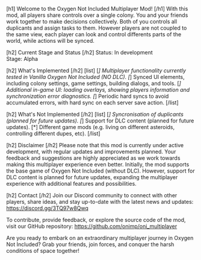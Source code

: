 [h1] Welcome to the Oxygen Not Included Multiplayer Mod! [/h1]
With this mod, all players share controls over a single colony. You and your friends work together to make decisions collectively. Both of you controls all duplicants and assign tasks to them. However players are not coupled to the same view, each player can look and control differents parts of the world, while actions will be synced.

[h2] Current Stage and Status [/h2]
Status: In development </br>
Stage: Alpha

[h2] What's Implemented [/h2]
[list]
 [*] Multiplayer functionality currently tested in Vanilla Oxygen Not Included (NO DLC).
 [*] Synced UI elements, including colony settings, game settings, building dialogs, and tools.
 [*] Additional in-game UI: loading overlays, showing players information and synchronization error diagnostics.
 [*] Periodic hard syncs to avoid accumulated errors, with hard sync on each server save action.
[/list]

[h2] What's Not Implemented [/h2]
[list]
 [*] Syncronisation of duplicants (planned for future updates).
 [*] Support for DLC content (planned for future updates).
 [*] Different game mods (e.g. living on different asteroids, controlling different dupes, etc).
[/list]

[h2] Disclaimer [/h2]
Please note that this mod is currently under active development, with regular updates and improvements planned.
Your feedback and suggestions are highly appreciated as we work towards making this multiplayer experience even better.
Initially, the mod supports the base game of Oxygen Not Included (without DLC). However, support for DLC content is
planned for future updates, expanding the multiplayer experience with additional features and possibilities.

[h2] Contact [/h2]
Join our Discord community to connect with other players, share ideas, and stay up-to-date with the latest news and
updates: https://discord.gg/3TQ97w8Qwq

To contribute, provide feedback, or explore the source code of the mod, visit our GitHub repository: https://github.com/onimp/oni_multiplayer

Are you ready to embark on an extraordinary multiplayer journey in Oxygen Not Included? Grab your friends, join forces,
and conquer the harsh conditions of space together!
